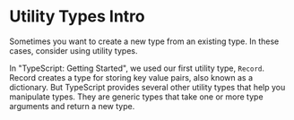 # Utility Types Intro

Sometimes you want to create a new type from an existing type. In these cases, consider using utility types.

In "TypeScript: Getting Started", we used our first utility type, `Record`. Record creates a type for storing key value pairs, also known as a dictionary. But TypeScript provides several other utility types that help you manipulate types. They are generic types that take one or more type arguments and return a new type.
